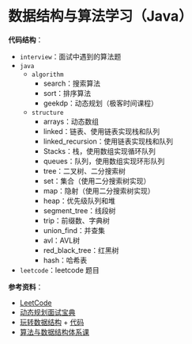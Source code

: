 # 数据结构与算法学习（Java）

**代码结构**：

- `interview`：面试中遇到的算法题
- `java`
  - `algorithm`
    - search：搜索算法
    - sort：排序算法
    - geekdp：动态规划（极客时间课程）
  - `structure`
    - arrays：动态数组
    - linked：链表、使用链表实现栈和队列
    - linked_recursion：使用链表实现栈和队列
    - Stacks：栈，使用数组实现循环队列
    - queues：队列，使用数组实现环形队列
    - tree：二叉树、二分搜索树
    - set：集合（使用二分搜索树实现）
    - map：隐射（使用二分搜索树实现）
    - heap：优先级队列和堆
    - segment_tree：线段树
    - trip：前缀数、字典树
    - union_find：并查集
    - avl：AVL树
    - red_black_tree：红黑树
    - hash：哈希表
- `leetcode`：leetcode 题目

**参考资料**：

- [LeetCode](https://leetcode.com/)
- [动态规划面试宝典](https://time.geekbang.org/column/intro/100060501)
- [玩转数据结构](https://coding.imooc.com/class/207.html) + [代码](https://github.com/liuyubobobo/Play-with-Data-Structures)
- [算法与数据结构体系课](https://class.imooc.com/sale/datastructure)
